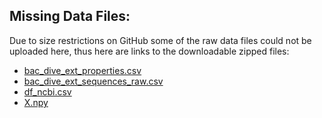 ## Missing Data Files:

Due to size restrictions on GitHub some of the raw data files could not be uploaded here, thus here are links to the downloadable zipped files:

* [bac_dive_ext_properties.csv](https://www.mediafire.com/file/dzve9m9bkco8dts/bac_dive_ext_properties.7z/file)
* [bac_dive_ext_sequences_raw.csv](https://www.mediafire.com/file/a8ncak52ivelxxk/bac_dive_ext_sequences_raw.7z/file)
* [df_ncbi.csv](https://www.mediafire.com/file/3vi3hmqiec6r60a/df_ncbi.7z/file)
* [X.npy](https://www.mediafire.com/file/h2189ac35skoccw/X.7z/file)